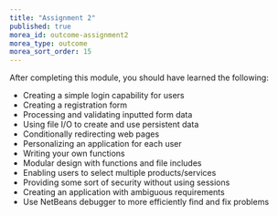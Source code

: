 ```yaml
---
title: "Assignment 2"
published: true
morea_id: outcome-assignment2
morea_type: outcome
morea_sort_order: 15
---
```

After completing this module, you should have learned the following:

* Creating a simple login capability for users
* Creating a registration form
* Processing and validating inputted form data
* Using file I/O to create and use persistent data
* Conditionally redirecting web pages
* Personalizing an application for each user
* Writing your own functions
* Modular design with functions and file includes
* Enabling users to select multiple products/services
* Providing some sort of security without using sessions
* Creating an application with ambiguous requirements
* Use NetBeans debugger to more efficiently find and fix problems

